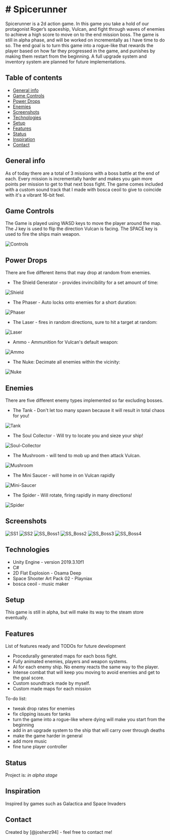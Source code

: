 # # Spicerunner
Spicerunner is a 2d action game.
In this game you take a hold of our protagonist Roger’s spaceship, Vulcan,
and fight through waves of enemies to achieve a high score to move on to the end mission boss.
The game is still in alpha phase, and will be worked on incrementally as I have time to do so.
The end goal is to turn this game into a rogue-like that rewards the player based on how far they 
progressed in the game, and punishes by making them restart from the beginning. A full upgrade system and
inventory system are planned for future implementations.

## Table of contents
* [General info](#general-info)
* [Game Controls](#game-controls)
* [Power Drops](#power-drops)
* [Enemies](#enemies)
* [Screenshots](#screenshots)
* [Technologies](#technologies)
* [Setup](#setup)
* [Features](#features)
* [Status](#status)
* [Inspiration](#inspiration)
* [Contact](#contact)

## General info
As of today there are a total of 3 missions with a boss battle at the end of each. Every mission is incrementally harder
and makes you gain more points per mission to get to that next boss fight. The game comes included with a custom sound track
that I made with bosca ceoil to give to coincide with it's a vibrant 16-bit feel.

## Game Controls
The Game is played using WASD keys to move the player around the map.
The J key is used to flip the direction Vulcan is facing.
The SPACE key is used to fire the ships main weapon.

![Controls](https://github.com/josherz94/spicerunner/blob/master/Screenshots/Controls.PNG?raw=true)

## Power Drops 
There are five different items that may drop at random from enemies.

* The Shield Generator - provides invincibility for a set amount of time:

![Shield](https://github.com/josherz94/spicerunner/blob/master/Screenshots/shield.PNG?raw=true)
* The Phaser - Auto locks onto enemies for a short duration:

![Phaser](https://github.com/josherz94/spicerunner/blob/master/Screenshots/phaser.PNG?raw=true)
* The Laser - fires in random directions, sure to hit a target at random:

![Laser](https://github.com/josherz94/spicerunner/blob/master/Screenshots/laser.PNG?raw=true)
* Ammo - Ammunition for Vulcan's default weapon:

![Ammo](https://github.com/josherz94/spicerunner/blob/master/Screenshots/ammo.PNG?raw=true)
* The Nuke: Decimate all enemies within the vicinity:

![Nuke](https://github.com/josherz94/spicerunner/blob/master/Screenshots/nuke.PNG?raw=true)

## Enemies
There are five different enemy types implemented so far excluding bosses.

* The Tank - Don't let too many spawn because it will result in total chaos for you!

![Tank](https://github.com/josherz94/spicerunner/blob/master/Screenshots/tank.PNG?raw=true)

* The Soul Collector - Will try to locate you and sieze your ship!

![Soul-Collector](https://github.com/josherz94/spicerunner/blob/master/Screenshots/soul_collector.PNG?raw=true)

* The Mushroom - will tend to mob up and then attack Vulcan.

![Mushroom](https://github.com/josherz94/spicerunner/blob/master/Screenshots/mushroom.png?raw=true)

* The Mini Saucer - will home in on Vulcan rapidly

![Mini-Saucer](https://github.com/josherz94/spicerunner/blob/master/Screenshots/mini_saucer.PNG?raw=true)

* The Spider - Will rotate, firing rapidly in many directions! 

![Spider](https://github.com/josherz94/spicerunner/blob/master/Screenshots/spider.PNG?raw=true)

## Screenshots

![SS1](https://github.com/josherz94/spicerunner/blob/master/Screenshots/SS1.png?raw=true)
![SS2](https://github.com/josherz94/spicerunner/blob/master/Screenshots/SS2.png?raw=true)
![SS_Boss1](https://github.com/josherz94/spicerunner/blob/master/Screenshots/SS_boss1.png?raw=true)
![SS_Boss2](https://github.com/josherz94/spicerunner/blob/master/Screenshots/SS_boss2.png?raw=true)
![SS_Boss3](https://github.com/josherz94/spicerunner/blob/master/Screenshots/SS_boss3.png?raw=true)
![SS_Boss4](https://github.com/josherz94/spicerunner/blob/master/Screenshots/SS_boss4.png?raw=true)

## Technologies
* Unity Engine - version 2019.3.10f1 
* C#
* 2D Flat Explosion - Osama Deep
* Space Shooter Art Pack 02 - Playniax
* bosca ceoil - music maker

## Setup
This game is still in alpha, but will make its way to the steam store eventually.


## Features
List of features ready and TODOs for future development
* Procedurally generated maps for each boss fight.
* Fully animated enemies, players and weapon systems.
* AI for each enemy ship. No enemy reacts the same way to the player.
* Intense combat that will keep you moving to avoid enemies and get to the goal score.
* Custom soundtrack made by myself.
* Custom made maps for each mission

To-do list:
* tweak drop rates for enemies
* fix clipping issues for tanks
* turn the game into a rogue-like where dying will make you start from the beginning
* add in an upgrade system to the ship that will carry over through deaths
* make the game harder in general
* add more music
* fine tune player controller

## Status
Project is: _in alpha stage_

## Inspiration
Inspired by games such as Galactica and Space Invaders

## Contact
Created by [@josherz94] - feel free to contact me!
